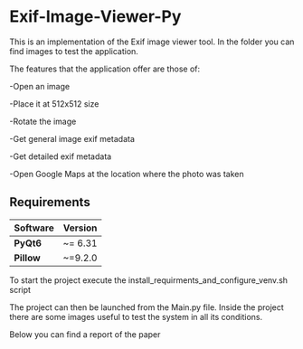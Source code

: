 # Exif-Image-Viewer-Py


This is an implementation of the Exif image viewer tool.
In the folder you can find images to test the application.

The features that the application offer are those of:

-Open an image

-Place it at 512x512 size

-Rotate the image

-Get general image exif metadata

-Get detailed exif metadata

-Open Google Maps at the location where the photo was taken

## Requirements
| Software           | Version        |
| --------------     |:--------------:|
| **PyQt6**          |     ~= 6.31    |
| **Pillow**         |     ~=9.2.0    |

To start the project execute the install_requirments_and_configure_venv.sh script


The project can then be launched from the Main.py file.
Inside the project there are some images useful to test the system in all its conditions.

Below you can find a report of the paper
